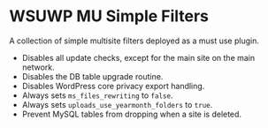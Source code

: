 # WSUWP MU Simple Filters

A collection of simple multisite filters deployed as a must use plugin.

* Disables all update checks, except for the main site on the main network.
* Disables the DB table upgrade routine.
* Disables WordPress core privacy export handling.
* Always sets `ms_files_rewriting` to `false`.
* Always sets `uploads_use_yearmonth_folders` to `true`.
* Prevent MySQL tables from dropping when a site is deleted.
